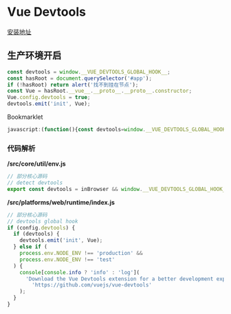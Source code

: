 # Vue Devtools

[安装地址](https://devtools.vuejs.org/)

## 生产环境开启

```js
const devtools = window.__VUE_DEVTOOLS_GLOBAL_HOOK__;
const hasRoot = document.querySelector('#app');
if (!hasRoot) return alert('找不到挂在节点');
const Vue = hasRoot.__vue__.__proto__.__proto__.constructor;
Vue.config.devtools = true;
devtools.emit('init', Vue);
```

Bookmarklet

```js
javascript:(function(){const devtools=window.__VUE_DEVTOOLS_GLOBAL_HOOK__;const hasRoot=document.querySelector('#app');if(!hasRoot)return%20alert('%E6%89%BE%E4%B8%8D%E5%88%B0%E6%8C%82%E5%9C%A8%E8%8A%82%E7%82%B9');const%20Vue=hasRoot.__vue__.__proto__.__proto__.constructor;Vue.config.devtools=true;devtools.emit('init',Vue);})();
```

### 代码解析

**/src/core/util/env.js**

```js
// 部分核心源码
// detect devtools
export const devtools = inBrowser && window.__VUE_DEVTOOLS_GLOBAL_HOOK__;
```

**/src/platforms/web/runtime/index.js**

```js
// 部分核心源码
// devtools global hook
if (config.devtools) {
  if (devtools) {
    devtools.emit('init', Vue);
  } else if (
    process.env.NODE_ENV !== 'production' &&
    process.env.NODE_ENV !== 'test'
  ) {
    console[console.info ? 'info' : 'log'](
      'Download the Vue Devtools extension for a better development experience:\n' +
        'https://github.com/vuejs/vue-devtools'
    );
  }
}
```
